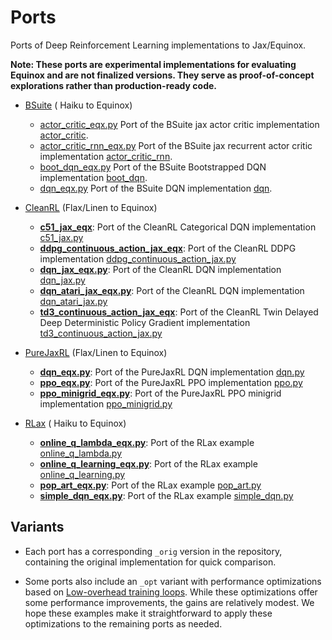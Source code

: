 
# Ports

Ports of Deep Reinforcement Learning implementations to Jax/Equinox.

**Note: These ports are experimental implementations for evaluating Equinox and are not finalized versions. They serve as proof-of-concept explorations rather than production-ready code.**

* [BSuite](https://github.com/google-deepmind/bsuite) ( Haiku to Equinox)
  * [actor_critic_eqx.py](./ports/bsuite/actor_critic_eqx.py) Port of the BSuite jax actor critic implementation [actor_critic](https://github.com/google-deepmind/bsuite/tree/main/bsuite/baselines/jax/actor_critic).
  * [actor_critic_rnn_eqx.py](./ports/bsuite/actor_critic_rnn_eqx.py) Port of the BSuite jax recurrent actor critic implementation [actor_critic_rnn](https://github.com/google-deepmind/bsuite/tree/main/bsuite/baselines/jax/actor_critic_rnn).
  * [boot_dqn_eqx.py](./ports/bsuite/boot_dqn_eqx.py) Port of the BSuite Bootstrapped DQN implementation [boot_dqn](https://github.com/google-deepmind/bsuite/tree/main/bsuite/baselines/jax/boot_dqn).
  * [dqn_eqx.py](./ports/bsuite/dqn_eqx.py) Port of the BSuite DQN implementation [dqn](https://github.com/google-deepmind/bsuite/tree/main/bsuite/baselines/jax/dqn).

* [CleanRL](https://github.com/vwxyzjn/cleanrl) (Flax/Linen to Equinox)
  * [**c51_jax_eqx**](./ports/cleanrl/c51_jax_eqx): Port of the CleanRL Categorical DQN implementation [c51_jax.py](https://github.com/vwxyzjn/cleanrl/blob/master/cleanrl/c51_jax.py)
  * [**ddpg_continuous_action_jax_eqx**](./ports/cleanrl/ddpg_continuous_action_jax_eqx.py): Port of the CleanRL DDPG implementation [ddpg_continuous_action_jax.py](https://github.com/vwxyzjn/cleanrl/blob/master/cleanrl/ddpg_continuous_action_jax.py)
  * [**dqn_jax_eqx.py**](./ports/cleanrl/dqn_jax_eqx.py): Port of the CleanRL DQN implementation [dqn_jax.py](https://github.com/vwxyzjn/cleanrl/blob/master/cleanrl/dqn_jax.py)
  * [**dqn_atari_jax_eqx.py**](./ports/cleanrl/dqn_atari_jax_eqx.py): Port of the CleanRL DQN implementation [dqn_atari_jax.py](https://github.com/vwxyzjn/cleanrl/blob/master/cleanrl/dqn_atari_jax.py)
  * [**td3_continuous_action_jax_eqx**](./ports/cleanrl/td3_continuous_action_jax_eqx.py): Port of the CleanRL Twin Delayed Deep Deterministic Policy Gradient implementation [td3_continuous_action_jax.py](https://github.com/vwxyzjn/cleanrl/blob/master/cleanrl/td3_continuous_action_jax.py)
  
* [PureJaxRL](https://github.com/luchris429/purejaxrl) (Flax/Linen to Equinox)
  * [**dqn_eqx.py**](./ports/purejaxrl/dqn_eqx.py): Port of the PureJaxRL DQN implementation [dqn.py](https://github.com/luchris429/purejaxrl/blob/main/purejaxrl/dqn.py)
  * [**ppo_eqx.py**](./ports/purejaxrl/ppo_eqx.py): Port of the PureJaxRL PPO implementation [ppo.py](https://github.com/luchris429/purejaxrl/blob/main/purejaxrl/ppo.py)
  * [**ppo_minigrid_eqx.py**](./ports/purejaxrl/ppo_minigrid_eqx.py): Port of the PureJaxRL PPO minigrid implementation  [ppo_minigrid.py](https://github.com/luchris429/purejaxrl/blob/main/purejaxrl/ppo_minigrid.py)

* [RLax](https://github.com/google-deepmind/rlax) ( Haiku to Equinox)
  * [**online_q_lambda_eqx.py**](./ports/rlax/online_q_lambda_eqx.py): Port of the RLax example [online_q_lambda.py](https://github.com/google-deepmind/rlax/blob/master/examples/online_q_lambda.py)
  * [**online_q_learning_eqx.py**](./ports/rlax/online_q_learning_eqx.py): Port of the RLax example [online_q_learning.py](https://github.com/google-deepmind/rlax/blob/master/examples/online_q_learning.py)
  * [**pop_art_eqx.py**](./ports/rlax/pop_art_eqx.py): Port of the RLax example [pop_art.py](https://github.com/google-deepmind/rlax/blob/master/examples/pop_art.py)
  * [**simple_dqn_eqx.py**](./ports/rlax/simple_dqn_eqx.py): Port of the RLax example [simple_dqn.py](https://github.com/google-deepmind/rlax/blob/master/examples/simple_dqn.py)

## Variants

* Each port has a corresponding `_orig` version in the repository, containing the original implementation for quick comparison.

* Some ports also include an `_opt` variant with performance optimizations based on [Low-overhead training loops](https://docs.kidger.site/equinox/tricks/#low-overhead-training-loops). While these optimizations offer some performance improvements, the gains are relatively modest. We hope these examples make it straightforward to apply these optimizations to the remaining ports as needed.
